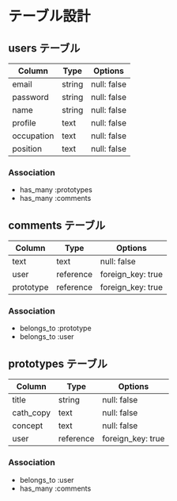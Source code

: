 # テーブル設計

## users テーブル

| Column      | Type   | Options     |
| --------    | ------ | ----------- |
| email       | string | null: false |
| password    | string | null: false |
| name        | string | null: false |
| profile     | text   | null: false |
| occupation  | text   | null: false |
| position    | text   | null: false |

### Association

- has_many :prototypes
- has_many :comments


## comments テーブル

| Column      | Type      | Options           |
| --------    | ------    | ----------------- |
| text        | text      | null: false       |
| user        | reference | foreign_key: true |
| prototype   | reference | foreign_key: true |

### Association

- belongs_to :prototype
- belongs_to :user

## prototypes テーブル

| Column      | Type      | Options     |
| --------    | ------    | ----------- |
| title       | string    | null: false |
| cath_copy   | text      | null: false |
| concept     | text      | null: false |
| user        | reference | foreign_key: true |


### Association

- belongs_to :user
- has_many :comments